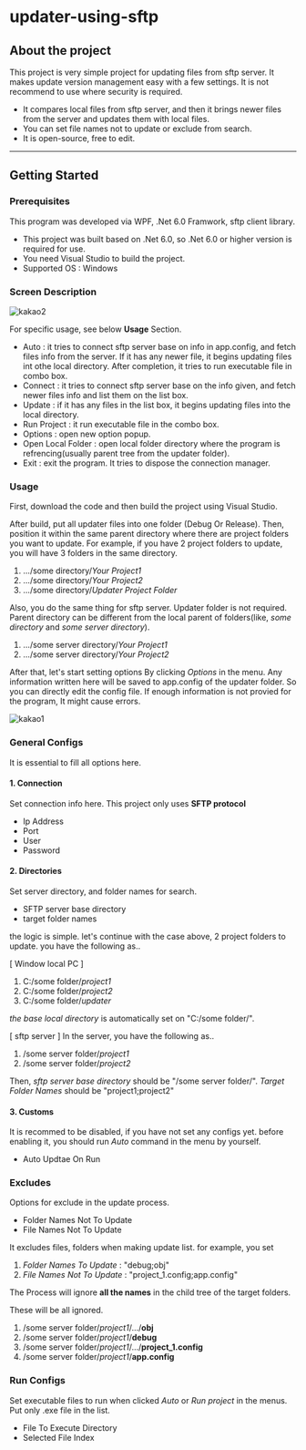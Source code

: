 # updater-using-sftp

## About the project

This project is very simple project for updating files from sftp server.
It makes update version management easy with a few settings.
It is not recommend to use where security is required.

+ It compares local files from sftp server, and then it brings newer files from the server and updates them with local files.
+ You can set file names not to update or exclude from search.
+ It is open-source, free to edit.

---
## Getting Started

### Prerequisites

This program was developed via WPF, .Net 6.0 Framwork, sftp client library.

+ This project was built based on .Net 6.0, so .Net 6.0 or higher version is required for use.
+ You need Visual Studio to build the project.
+ Supported OS : Windows

### Screen Description

![kakao2](https://user-images.githubusercontent.com/92710478/162603839-c111c55d-633e-4706-bc52-7889fc8204d9.png)

For specific usage, see below __Usage__ Section.

+ Auto : it tries to connect sftp server base on info in app.config, and fetch files info from the server. If it has any newer file, it begins updating files int othe local directory. After completion, it tries to run executable file in combo box.
+ Connect : it tries to connect sftp server base on the info given, and fetch newer files info and list them on the list box.
+ Update : if it has any files in the list box, it begins updating files into the local directory.
+ Run Project : it run executable file in the combo box.
+ Options : open new option popup.
+ Open Local Folder : open local folder directory where the program is refrencing(usually parent tree from the updater folder).
+ Exit : exit the program. It tries to dispose the connection manager.

### Usage

First, download the code and then build the project using Visual Studio.

After build, put all updater files into one folder (Debug Or Release). 
Then, position it within the same parent directory where there are project folders you want to update.
For example, if you have 2 project folders to update, you will have 3 folders in the same directory.

1. .../some directory/_Your Project1_
2. .../some directory/_Your Project2_
3. .../some directory/_Updater Project Folder_

Also, you do the same thing for sftp server. 
Updater folder is not required. Parent directory can be different from the local parent of folders(like, _some directory_ and _some server directory_).

1. .../some server directory/_Your Project1_
2. .../some server directory/_Your Project2_

After that, let's start setting options By clicking _Options_ in the menu.
Any information written here will be saved to app.config of the updater folder. So you can directly edit the config file.
If enough information is not provied for the program, It might cause errors.

![kakao1](https://user-images.githubusercontent.com/92710478/162604573-f848165d-754a-47a0-a6b8-c3ae364c375a.png)

### General Configs

It is essential to fill all options here. 

#### 1. Connection
Set connection info here. This project only uses __SFTP protocol__

+ Ip Address
+ Port 
+ User
+ Password

#### 2. Directories
Set server directory, and folder names for search. 

+ SFTP server base directory
+ target folder names

the logic is simple. let's continue with the case above, 2 project folders to update.
you have the following as.. 

[ Window local PC ] 
1. C:/some folder/_project1_
2. C:/some folder/_project2_
3. C:/some folder/_updater_

_the base local directory_ is automatically set on "C:/some folder/".

[ sftp server ]
In the server, you have the following as..

1. /some server folder/_project1_
2. /some server folder/_project2_

Then, _sftp server base directory_ should be "/some server folder/".
_Target Folder Names_ should be "project1;project2"

#### 3. Customs
It is recommed to be disabled, if you have not set any configs yet.
before enabling it, you should run _Auto_ command in the menu by yourself.

+ Auto Updtae On Run

### Excludes
Options for exclude in the update process.

+ Folder Names Not To Update
+ File Names Not To Update

It excludes files, folders when making update list.
for example, you set
1. _Folder Names To Update_ : "debug;obj"
2. _File Names Not To Update_ : "project_1.config;app.config"

The Process will ignore __all the names__ in the child tree of the target folders.

These will be all ignored.

1. /some server folder/_project1_/.../__obj__
2. /some server folder/_project1_/__debug__
3. /some server folder/_project1_/.../__project_1.config__
4. /some server folder/_project1_/__app.config__

### Run Configs
Set executable files to run when clicked _Auto_ or _Run project_ in the menus.
Put only .exe file in the list.

+ File To Execute Directory
+ Selected File Index












